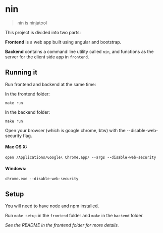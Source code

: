 # nin

> nin is ninjatool

This project is divided into two parts:

**Frontend** is a web app built using angular and bootstrap.

**Backend** contains a command line utility called `nin`, and functions as the server for the client side app in `frontend`.

## Running it

Run frontend and backend at the same time:

In the frontend folder:

```
make run
````

In the backend folder:

```
make run
```

Open your browser (which is google chrome, btw) with the --disable-web-security flag.

#### Mac OS X:

```
open /Applications/Google\ Chrome.app/ --args --disable-web-security
```

#### Windows:

```
chrome.exe --disable-web-security
```

## Setup

You will need to have node and npm installed.

Run `make setup` in the `frontend` folder and `make` in the `backend` folder.

*See the README in the frontend folder for more details.*
